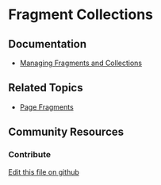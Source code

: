 # Fragment Collections

## Documentation

* [Managing Fragments and Collections](https://portal.liferay.dev/docs/7-2/frameworks/-/knowledge_base/f/managing-fragments-and-collections)

## Related Topics

* [Page Fragments](https://portal.liferay.dev/docs/7-2/frameworks/-/knowledge_base/f/page-fragments)

## Community Resources


### Contribute

[Edit this file on github](https://github.com/olafk/controlpanel-documentation-docs/blob/master/md/72en/com_liferay_fragment_web_portlet_FragmentPortlet/fragment_edit_fragment_collection.md)
